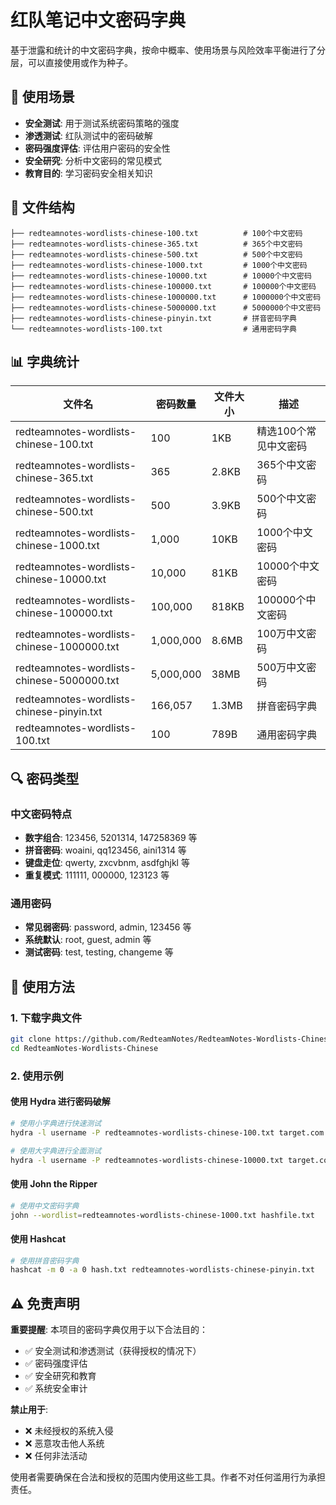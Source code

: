 # 红队笔记中文密码字典

基于泄露和统计的中文密码字典，按命中概率、使用场景与风险效率平衡进行了分层，可以直接使用或作为种子。

## 🎯 使用场景

- **安全测试**: 用于测试系统密码策略的强度
- **渗透测试**: 红队测试中的密码破解
- **密码强度评估**: 评估用户密码的安全性
- **安全研究**: 分析中文密码的常见模式
- **教育目的**: 学习密码安全相关知识

## 📁 文件结构

```
├── redteamnotes-wordlists-chinese-100.txt          # 100个中文密码
├── redteamnotes-wordlists-chinese-365.txt          # 365个中文密码
├── redteamnotes-wordlists-chinese-500.txt          # 500个中文密码
├── redteamnotes-wordlists-chinese-1000.txt         # 1000个中文密码
├── redteamnotes-wordlists-chinese-10000.txt        # 10000个中文密码
├── redteamnotes-wordlists-chinese-100000.txt       # 100000个中文密码
├── redteamnotes-wordlists-chinese-1000000.txt      # 1000000个中文密码
├── redteamnotes-wordlists-chinese-5000000.txt      # 5000000个中文密码
├── redteamnotes-wordlists-chinese-pinyin.txt       # 拼音密码字典
└── redteamnotes-wordlists-100.txt                  # 通用密码字典
```

## 📊 字典统计

| 文件名 | 密码数量 | 文件大小 | 描述 |
|--------|----------|----------|------|
| redteamnotes-wordlists-chinese-100.txt | 100 | 1KB | 精选100个常见中文密码 |
| redteamnotes-wordlists-chinese-365.txt | 365 | 2.8KB | 365个中文密码 |
| redteamnotes-wordlists-chinese-500.txt | 500 | 3.9KB | 500个中文密码 |
| redteamnotes-wordlists-chinese-1000.txt | 1,000 | 10KB | 1000个中文密码 |
| redteamnotes-wordlists-chinese-10000.txt | 10,000 | 81KB | 10000个中文密码 |
| redteamnotes-wordlists-chinese-100000.txt | 100,000 | 818KB | 100000个中文密码 |
| redteamnotes-wordlists-chinese-1000000.txt | 1,000,000 | 8.6MB | 100万中文密码 |
| redteamnotes-wordlists-chinese-5000000.txt | 5,000,000 | 38MB | 500万中文密码 |
| redteamnotes-wordlists-chinese-pinyin.txt | 166,057 | 1.3MB | 拼音密码字典 |
| redteamnotes-wordlists-100.txt | 100 | 789B | 通用密码字典 |

## 🔍 密码类型

### 中文密码特点
- **数字组合**: 123456, 5201314, 147258369 等
- **拼音密码**: woaini, qq123456, aini1314 等
- **键盘走位**: qwerty, zxcvbnm, asdfghjkl 等
- **重复模式**: 111111, 000000, 123123 等

### 通用密码
- **常见弱密码**: password, admin, 123456 等
- **系统默认**: root, guest, admin 等
- **测试密码**: test, testing, changeme 等

## 🚀 使用方法

### 1. 下载字典文件
```bash
git clone https://github.com/RedteamNotes/RedteamNotes-Wordlists-Chinese.git
cd RedteamNotes-Wordlists-Chinese
```

### 2. 使用示例

#### 使用 Hydra 进行密码破解
```bash
# 使用小字典进行快速测试
hydra -l username -P redteamnotes-wordlists-chinese-100.txt target.com ssh

# 使用大字典进行全面测试
hydra -l username -P redteamnotes-wordlists-chinese-10000.txt target.com ssh
```

#### 使用 John the Ripper
```bash
# 使用中文密码字典
john --wordlist=redteamnotes-wordlists-chinese-1000.txt hashfile.txt
```

#### 使用 Hashcat
```bash
# 使用拼音密码字典
hashcat -m 0 -a 0 hash.txt redteamnotes-wordlists-chinese-pinyin.txt
```

## ⚠️ 免责声明

**重要提醒**: 本项目的密码字典仅用于以下合法目的：

- ✅ 安全测试和渗透测试（获得授权的情况下）
- ✅ 密码强度评估
- ✅ 安全研究和教育
- ✅ 系统安全审计

**禁止用于**:
- ❌ 未经授权的系统入侵
- ❌ 恶意攻击他人系统
- ❌ 任何非法活动

使用者需要确保在合法和授权的范围内使用这些工具。作者不对任何滥用行为承担责任。
